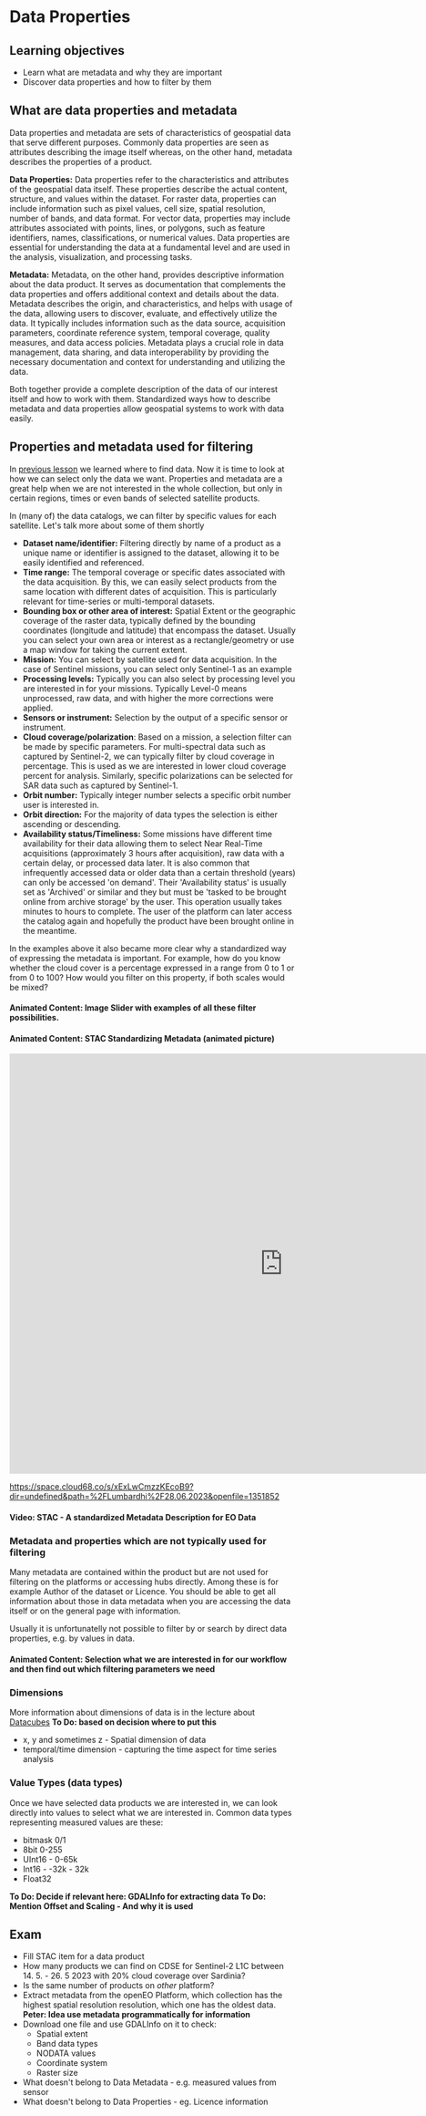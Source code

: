# Data Properties

## Learning objectives

- Learn what are metadata and why they are important
- Discover data properties and how to filter by them

## What are data properties and metadata

Data properties and metadata are sets of characteristics of geospatial data that serve different purposes. Commonly data properties are seen as attributes describing the image itself whereas, on the other hand, metadata describes the properties of a product.

**Data Properties:** Data properties refer to the characteristics and attributes of the geospatial data itself. These properties describe the actual content, structure, and values within the dataset. For raster data, properties can include information such as pixel values, cell size, spatial resolution, number of bands, and data format. For vector data, properties may include attributes associated with points, lines, or polygons, such as feature identifiers, names, classifications, or numerical values. Data properties are essential for understanding the data at a fundamental level and are used in the analysis, visualization, and processing tasks.  

**Metadata:** Metadata, on the other hand, provides descriptive information about the data product. It serves as documentation that complements the data properties and offers additional context and details about the data. Metadata describes the origin, and characteristics, and helps with usage of the data, allowing users to discover, evaluate, and effectively utilize the data. It typically includes information such as the data source, acquisition parameters, coordinate reference system, temporal coverage, quality measures, and data access policies. Metadata plays a crucial role in data management, data sharing, and data interoperability by providing the necessary documentation and context for understanding and utilizing the data.

Both together provide a complete description of the data of our interest itself and how to work with them. Standardized ways how to describe metadata and data properties allow geospatial systems to work with data easily.

## Properties and metadata used for filtering

In [previous lesson](../2.1_data_discovery/2.1_data_discovery.md) we learned where to find data. Now it is time to look at how we can select only the data we want. Properties and metadata are a great help when we are not interested in the whole collection, but only in certain regions, times or even bands of selected satellite products.

In (many of) the data catalogs, we can filter by specific values for each satellite. Let's talk more about some of them shortly

- **Dataset name/identifier:** Filtering directly by name of a product as a unique name or identifier is assigned to the dataset, allowing it to be easily identified and referenced.
- **Time range:** The temporal coverage or specific dates associated with the data acquisition. By this, we can easily select products from the same location with different dates of acquisition. This is particularly relevant for time-series or multi-temporal datasets.
- **Bounding box or other area of interest:** Spatial Extent or the geographic coverage of the raster data, typically defined by the bounding coordinates (longitude and latitude) that encompass the dataset. Usually you can select your own area or interest as a rectangle/geometry or use a map window for taking the current extent.
- **Mission:** You can select by satellite used for data acquisition. In the case of Sentinel missions, you can select only Sentinel-1 as an example
- **Processing levels:** Typically you can also select by processing level you are interested in for your missions. Typically Level-0 means unprocessed, raw data, and with higher the more corrections were applied.
- **Sensors or instrument:** Selection by the output of a specific sensor or instrument.
- **Cloud coverage/polarization**: Based on a mission, a selection filter can be made by specific parameters. For multi-spectral data such as captured by Sentinel-2, we can typically filter by cloud coverage in percentage. This is used as we are interested in lower cloud coverage percent for analysis. Similarly, specific polarizations can be selected for SAR data such as captured by Sentinel-1.
- **Orbit number:** Typically integer number selects a specific orbit number user is interested in.
- **Orbit direction:** For the majority of data types the selection is either ascending or descending.
- **Availability status/Timeliness:** Some missions have different time availability for their data allowing them to select Near Real-Time acquisitions (approximately 3 hours after acquisition), raw data with a certain delay, or processed data later. It is also common that infrequently accessed data or older data than a certain threshold (years) can only be accessed 'on demand'. Their 'Availability status' is usually set as 'Archived' or similar and they but must be 'tasked to be brought online from archive storage' by the user. This operation usually takes minutes to hours to complete. The user of the platform can later access the catalog again and hopefully the product have been brought online in the meantime.

In the examples above it also became more clear why a standardized way of expressing the metadata is important. For example, how do you know whether the cloud cover is a percentage expressed in a range from 0 to 1 or from 0 to 100? How would you filter on this property, if both scales would be mixed? 

#### Animated Content: Image Slider with examples of all these filter possibilities.

#### Animated Content: STAC Standardizing Metadata (animated picture)
<iframe src="https://create.eo-college.org/wp-admin/admin-ajax.php?action=h5p_embed&id=11" width="959" height="737" frameborder="0" allowfullscreen="allowfullscreen" title="Cubes&amp;Clouds: STAC"></iframe><script src="https://create.eo-college.org/wp-content/plugins/h5p/h5p-php-library/js/h5p-resizer.js" charset="UTF-8"></script>

https://space.cloud68.co/s/xExLwCmzzKEcoB9?dir=undefined&path=%2FLumbardhi%2F28.06.2023&openfile=1351852

#### Video: STAC - A standardized Metadata Description for EO Data


### Metadata and properties which are not typically used for filtering

Many metadata are contained within the product but are not used for filtering on the platforms or accessing hubs directly. Among these is for example Author of the dataset or Licence. You should be able to get all information about those in data metadata when you are accessing the data itself or on the general page with information.

Usually it is unfortunatelly not possible to filter by or search by direct data properties, e.g. by values in data. 

#### Animated Content: Selection what we are interested in for our workflow and then find out which filtering parameters we need

### Dimensions

More information about dimensions of data is in the lecture about [Datacubes](../1.2/) 
**To Do: based on decision where to put this**

- x, y and sometimes z - Spatial dimension of data
- temporal/time dimension - capturing the time aspect for time series analysis

### Value Types (data types)

Once we have selected data products we are interested in, we can look directly into values to select what we are interested in. Common data types representing measured values are these:

- bitmask 0/1
- 8bit 0-255
- UInt16 - 0-65k
- Int16 - -32k - 32k
- Float32

**To Do: Decide if relevant here: GDALInfo for extracting data**
**To Do: Mention Offset and Scaling - And why it is used**

## Exam

- Fill STAC item for a data product
- How many products we can find on CDSE for Sentinel-2 L1C between 14. 5. - 26. 5 2023 with 20% cloud coverage over Sardinia?
- Is the same number of products on *other* platform?
- Extract metadata from the openEO Platform, which collection has the highest spatial resolution resolution, which one has the oldest data. **Peter: Idea use metadata programmatically for information**
- Download one file and use GDALInfo on it to check:
  - Spatial extent
  - Band data types
  - NODATA values
  - Coordinate system
  - Raster size
- What doesn't belong to Data Metadata - e.g. measured values from sensor
- What doesn't belong to Data Properties - eg. Licence information

